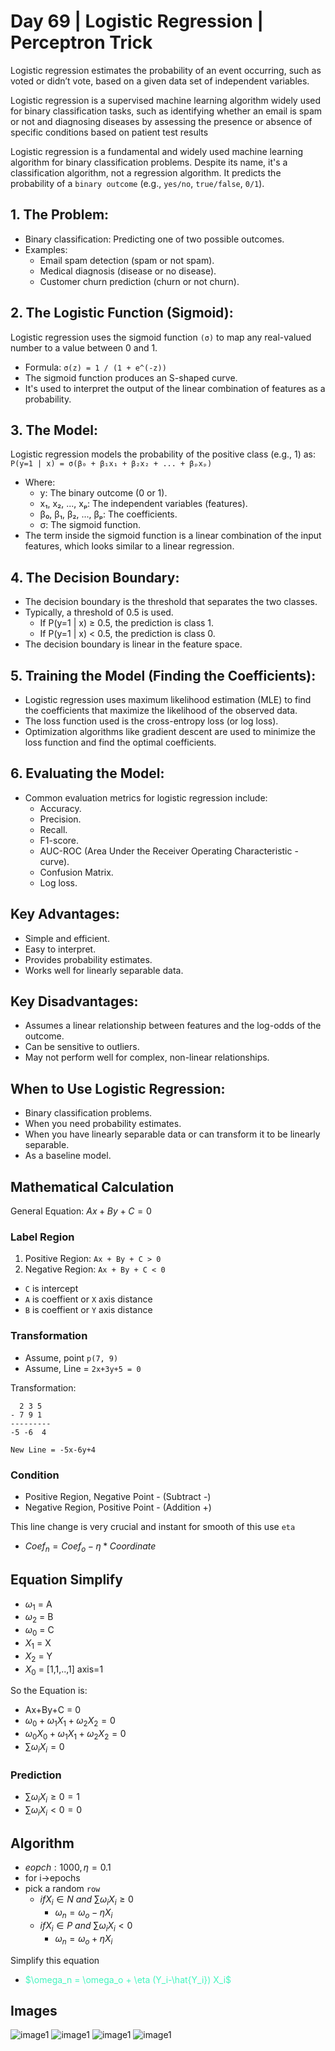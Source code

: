 # Day 69 | Logistic Regression | Perceptron Trick
Logistic regression estimates the probability of an event occurring, such as voted or didn’t vote, based on a given data set of independent variables.

Logistic regression is a supervised machine learning algorithm widely used for binary classification tasks, such as identifying whether an email is spam or not and diagnosing diseases by assessing the presence or absence of specific conditions based on patient test results

Logistic regression is a fundamental and widely used machine learning algorithm for binary classification problems. Despite its name, it's a classification algorithm, not a regression algorithm. It predicts the probability of a `binary outcome` (e.g., `yes/no`, `true/false`, `0/1`).


## 1. The Problem:
- Binary classification: Predicting one of two possible outcomes.
- Examples:
    - Email spam detection (spam or not spam).
    - Medical diagnosis (disease or no disease).
    - Customer churn prediction (churn or not churn).

## 2. The Logistic Function (Sigmoid):
Logistic regression uses the sigmoid function `(σ)` to map any real-valued number to a value between 0 and 1.
- Formula: `σ(z) = 1 / (1 + e^(-z))`
- The sigmoid function produces an S-shaped curve.
- It's used to interpret the output of the linear combination of features as a probability.

## 3. The Model:
Logistic regression models the probability of the positive class (e.g., 1) as: `P(y=1 | x) = σ(β₀ + β₁x₁ + β₂x₂ + ... + βₚxₚ)` <br>
- Where:
    - y: The binary outcome (0 or 1).
    - x₁, x₂, ..., xₚ: The independent variables (features).
    - β₀, β₁, β₂, ..., βₚ: The coefficients.
    - σ: The sigmoid function.
- The term inside the sigmoid function is a linear combination of the input features, which looks similar to a linear regression.

## 4. The Decision Boundary:

- The decision boundary is the threshold that separates the two classes.
- Typically, a threshold of 0.5 is used.
    - If P(y=1 | x) ≥ 0.5, the prediction is class 1.
    - If P(y=1 | x) < 0.5, the prediction is class 0.
- The decision boundary is linear in the feature space.

## 5. Training the Model (Finding the Coefficients):
- Logistic regression uses maximum likelihood estimation (MLE) to find the coefficients that maximize the likelihood of the observed data.
- The loss function used is the cross-entropy loss (or log loss).
- Optimization algorithms like gradient descent are used to minimize the loss function and find the optimal coefficients.

## 6. Evaluating the Model:
- Common evaluation metrics for logistic regression include:
    - Accuracy.
    - Precision.
    - Recall.
    - F1-score.
    - AUC-ROC (Area Under the Receiver Operating Characteristic - curve).
    - Confusion Matrix.
    - Log loss.

## Key Advantages:
- Simple and efficient.
- Easy to interpret.
- Provides probability estimates.
- Works well for linearly separable data.

## Key Disadvantages:
- Assumes a linear relationship between features and the log-odds of the outcome.
- Can be sensitive to outliers.
- May not perform well for complex, non-linear relationships.

## When to Use Logistic Regression:
- Binary classification problems.
- When you need probability estimates.
- When you have linearly separable data or can transform it to be linearly separable.
- As a baseline model.

## Mathematical Calculation
General Equation: $Ax + By + C = 0$

### Label Region
1. Positive Region: `Ax + By + C > 0`
2. Negative Region: `Ax + By + C < 0`

- `C` is intercept
- `A` is coeffient or `X` axis distance
- `B` is coeffient or `Y` axis distance

### Transformation
- Assume, point `p(7, 9)`
- Assume, Line = `2x+3y+5 = 0`

Transformation:
```
  2 3 5
- 7 9 1
---------
-5 -6  4

New Line = -5x-6y+4
```

### Condition
- Positive Region, Negative Point - (Subtract -)
- Negative Region, Positive Point - (Addition +)

This line change is very crucial and instant
for smooth of this use `eta`

- $Coef_n = Coef_o - \eta*Coordinate$

## Equation Simplify
- $\omega_1$ = A
- $\omega_2$ = B
- $\omega_0$ = C
- $X_1$ = X
- $X_2$ = Y
- $X_0$ = [1,1,..,1] axis=1

So the Equation is:
- Ax+By+C = 0
- $\omega_0 + \omega_1X_1+\omega_2X_2 = 0$
- $\omega_0X_0 + \omega_1X_1+\omega_2X_2 = 0$
- $\sum\omega_iX_i =0$

### Prediction
- $\sum\omega_iX_i \geq 0 = 1$
- $\sum\omega_iX_i < 0 = 0$

## Algorithm
- $eopch:1000, \eta = 0.1$
- for i->epochs
- pick a random `row`  
  -  $if X_i \in N \ and \ \sum \omega_i X_i \geq 0$
     -  $\omega_n = \omega_o -\eta X_i$
  -  $if X_i \in P \ and \ \sum \omega_i X_i < 0$
     -  $\omega_n = \omega_o + \eta X_i$

Simplify this equation
- <span style="color: #42f5bf"> $\omega_n = \omega_o + \eta (Y_i-\hat{Y_i}) X_i$ </span>

## Images
![image1](assets/1.JPG)
![image1](assets/2.JPG)
![image1](assets/1.png)
![image1](assets/2.png)
